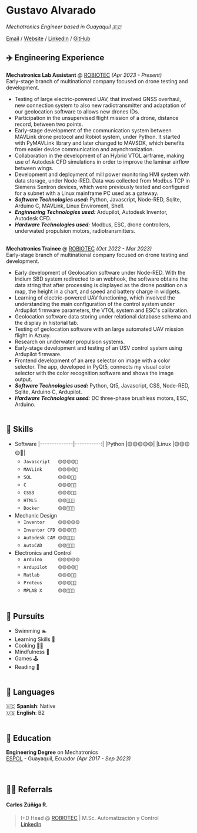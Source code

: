 # Gustavo Alvarado

*Mechatronics Engineer based in Guayaquil 🇪🇨* <br>

[Email](mailto:igoutta.08@gmail.com) / [Website](https://igoutta.github.io/ga-cv/) / [LinkedIn](https://www.linkedin.com/in/igoutta/) / [GitHub](https://github.com/igoutta/)
<!-- This content will not appear in the rendered Markdown -->

## ✈️ Engineering Experience

**Mechatronics Lab Assistant** @ [ROBIOTEC](https://robiotec.ec/) *(Apr 2023 - Present)* <br>
Early-stage branch of multinational company focused on drone testing and development.

- Testing of large electric-powered UAV, that involved GNSS overhaul, new connection system to also new radiotransmitter and adaptation of our geolocation software to allows new drones IDs.
- Participation in the unsupervised flight mission of a drone, distance record, between two points.
- Early-stage development of the communication system between MAVLink drone protocol and Robiot system, under Python. It started with PyMAVLink library and later changed to MAVSDK, which benefits from  easier device communication and asynchronization.
- Collaboration in the development of an Hybrid VTOL airframe, making use of Autodesk CFD simulations in order to improve the laminar airflow between wings.
- Development and deployment of mill power monitoring HMI system with data storage, under Node-RED. Data was collected from Modbus TCP in Siemens Sentron devices, which were previously tested and configured for a subnet with a Linux mainframe PC used as a gateway.
- ***Software Technologies used:*** Python, Javascript, Node-RED, Sqlite, Arduino C, MAVLink, Linux Enviroment, Shell.
- ***Enginnering Technologies used:*** Ardupilot, Autodesk Inventor, Autodesk CFD.
- ***Hardware Technologies used:*** Modbus, ESC, drone controllers, underwated propulsion motors, radiotransmitters.
<br><br>

**Mechatronics Trainee** @ [ROBIOTEC](https://robiotec.ec/) *(Oct 2022 - Mar 2023)* <br>
Early-stage branch of multinational company focused on drone testing and development.

- Early development of Geolocation software under Node-RED. With the Iridium SBD system redirected to an webhook, the software obtains the data string that after processing is displayed as the drone position on a map, the height in a chart, and speed and battery charge in widgets.
- Learning of electric-powered UAV functioning, which involved the understanding the main configuration of the control system under Ardupilot firmware parameters, the VTOL system and ESC's calibration.
- Geolocation software data storing under relational database schema and the display in historial tab.
- Testing of geolocation software with an large automated UAV mission flight in Azuay.
- Research on underwater propulsion systems.
- Early-stage development and testing of an USV control system using Ardupilot firmware.
- Frontend development of an area selector on image with a color selector. The app, developed in PyQt5, connects my visual color selector with the color recognition software and shows the image output.
- ***Software Technologies used:*** Python, Qt5, Javascript, CSS, Node-RED, Sqlite, Arduino C, Ardupilot.
- ***Hardware Technologies used:*** DC three-phase brushless motors, ESC, Arduino.
<br><br>

## 🧮 Skills

- Software
|--------------|-----------:|
|Python |🟡🟡🟡🟡🟡|
|Linux  |🟡🟡🟡🟡🔵|
  - ```Javascript   🟡🟡🟡🟡🔵```
  - ```MAVLink      🟡🟡🟡🟡🔵```
  - ```SQL          🟡🟡🟡🔵🔵```
  - ```C            🟡🟡🟡🔵🔵```
  - ```CSS3         🟡🟡🟡🔵🔵```
  - ```HTML5        🟡🟡🔵🔵🔵```
  - ```Docker       🟡🟡🔵🔵🔵```
- Mechanic Design
  - ```Inventor     🟡🟡🟡🟡🟡```
  - ```Inventor CFD 🟡🟡🟡🔵🔵```
  - ```Autodesk CAM 🟡🟡🔵🔵🔵```
  - ```AutoCAD      🟡🟡🔵🔵🔵```
- Electronics and Control
  - ```Arduino      🟡🟡🟡🟡🟡```
  - ```Ardupilot    🟡🟡🟡🟡🔵```
  - ```Matlab       🟡🟡🟡🔵🔵```
  - ```Proteus      🟡🟡🟡🔵🔵```
  - ```MPLAB X      🟡🟡🔵🔵🔵```
<br><br>

## 🥏 Pursuits

- Swimming 🏊
- Learning Skills 📑
- Cooking 🧑‍🍳
- Mindfulness 🧘
- Games 🕹️
- Reading 📖
<br><br>

## 💬 Languages

🇪🇨 **Spanish**: Native <br>
🇺🇸 **English**: B2
<br><br>

## 🏫 Education

**Engineering Degree** on Mechatronics<br>
[ESPOL](https://www.espol.edu.ec/es/) - Guayaquil, Ecuador *(Apr 2017 - Sep 2023)* <br>
<br><br>

## 🧑‍💻 Referrals

#### Carlos Zúñiga R.

> I+D Head @ [ROBIOTEC](https://robiotec.ec/) | M.Sc. Automatización y Control<br>
> [LinkedIn](https://www.linkedin.com/in/carlosazr/)

<br><br>
